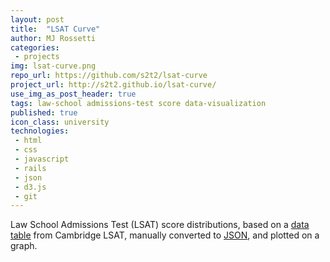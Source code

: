 ```yaml
---
layout: post
title:  "LSAT Curve"
author: MJ Rossetti
categories:
 - projects
img: lsat-curve.png
repo_url: https://github.com/s2t2/lsat-curve
project_url: http://s2t2.github.io/lsat-curve/
use_img_as_post_header: true
tags: law-school admissions-test score data-visualization
published: true
icon_class: university
technologies:
 - html
 - css
 - javascript
 - rails
 - json
 - d3.js
 - git
---
```


<!--
![A graph plotting the distribution of LSAT scores.](/assets/images/lsat-curve.png "LSAT Curve Graph")
-->

Law School Admissions Test (LSAT) score distributions,
 based on a
 [data table](http://www.cambridgelsat.com/resources/data/lsat-percentiles-table/)
 from Cambridge LSAT,
 manually converted to [JSON](https://github.com/s2t2/lsat-curve/blob/master/lsat_curve.json),
 and plotted on a graph.

<!--hr-->

<!--script src="http://gist-it.appspot.com/github/s2t2/lsat-curve/blob/master/index.html"></script-->
